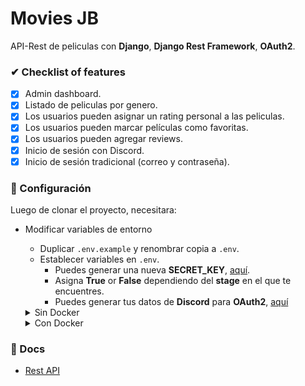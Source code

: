# Movies JB
API-Rest de peliculas con **Django**, **Django Rest Framework**, **OAuth2**.

### ✔ Checklist of features
- [X] Admin dashboard.
- [X] Listado de peliculas por genero.
- [X] Los usuarios pueden asignar un rating personal a las peliculas.
- [X] Los usuarios pueden marcar películas como favoritas.
- [X] Los usuarios pueden agregar reviews.
- [X] Inicio de sesión con Discord.
- [X] Inicio de sesión tradicional (correo y contraseña).

### 🚧 Configuración
Luego de clonar el proyecto, necesitara:
- Modificar variables de entorno
    - Duplicar `.env.example` y renombrar copia a `.env`.
    - Establecer variables en `.env`.
      - Puedes generar una nueva **SECRET_KEY**, [aquí](https://djecrety.ir/).
      - Asigna **True** or **False** dependiendo del **stage** en el que te encuentres.
      - Puedes generar tus datos de **Discord** para **OAuth2**, [aquí](https://discord.com/developers/applications/)

    <details>
    <summary>Sin Docker</summary>

    - Instalar las dependencias del proyecto
        ```bash
        pip install -r requirements.txt
        ```

    - Crear migraciones de modelos

        ```bash
        python manage.py makemigrations Movie Genre Auth UserActions
        ```

    - Migrar modelos
        ```bash
        python manage.py migrate
        ```

    - Crear `superuser`
        ```bash
        python manage.py createsuperuser
        ```

    - Levantar el servidor
        ```bash
        python manage.py runserver
        ```
        - Opcional: puerto o ip:port
            ```bash
            python manage.py runserver 80
            ```
    - Ejecutar pruebas
        ```bash
        python manage.py test --debug-mode --timing --traceback
        ```
    </details>

    <details>
    <summary>Con Docker</summary>

    - Crear imagen
        ```bash
        docker build . -t $image_name:$image_port
        ```

    - Crear contenedor y opciones de desarrollo
        ```bash
        docker run --name movies_container -d -p $desktop_port:80 $image_name:$image_port
        ```
    </details>

### 📖 Docs
- [Rest API](https://github.com/SvS30/movies_jb/wiki/Home-REST-API-Docs)

